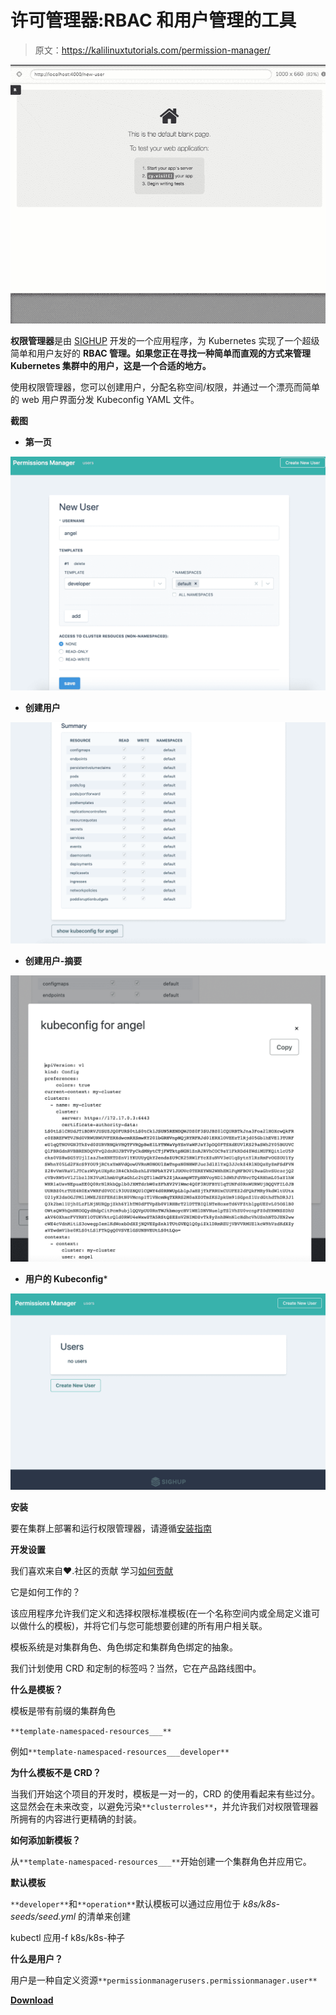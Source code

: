# 许可管理器:RBAC 和用户管理的工具

> 原文：<https://kalilinuxtutorials.com/permission-manager/>

[![Permission Manager : Tool To Kubernetes RBAC And Users Management, Web UI FTW](img//b5bfd80b19001e52c5db703c43d81bc7.png "Permission Manager : Tool To Kubernetes RBAC And Users Management, Web UI FTW")](https://1.bp.blogspot.com/-m7PqYGiXGAo/Xx3FP0lXnuI/AAAAAAAAHF4/ZSQBEO7JVaU2hMpYDCJx9lf9pHIG503LACLcBGAsYHQ/s1600/Permission%2Bmanager.gif)

**权限管理器**是由 [SIGHUP](https://sighup.io) 开发的一个应用程序，为 Kubernetes 实现了一个超级简单和用户友好的 **RBAC 管理。如果您正在寻找一种简单而直观的方式来管理 Kubernetes 集群中的用户，这是一个合适的地方。**

使用权限管理器，您可以创建用户，分配名称空间/权限，并通过一个漂亮而简单的 web 用户界面分发 Kubeconfig YAML 文件。

**截图**

*   **第一页**

![](img//91ef661edbacbd6890d826204239ca83.png)

*   **创建用户**

![](img//52da1ca206c2407c46bda12b4925e9d3.png)

*   **创建用户-摘要**

![](img//2ba9628c93dca3c2041613fb063c3905.png)

*   **用户的 Kubeconfig***

![](img//61ed462b2b48f7aeb3310063fd8af0c1.png)

**安装**

要在集群上部署和运行权限管理器，请遵循[安装指南](https://github.com/sighupio/permission-manager/blob/master/docs/installation.md)

**开发设置**

我们喜欢来自❤️.社区的贡献
学习[如何贡献](https://github.com/sighupio/permission-manager/blob/master/docs/how-to-contribute.md)

它是如何工作的？

该应用程序允许我们定义和选择权限标准模板(在一个名称空间内或全局定义谁可以做什么的模板)，并将它们与您可能想要创建的所有用户相关联。

模板系统是对集群角色、角色绑定和集群角色绑定的抽象。

我们计划使用 CRD 和定制的标签吗？当然，它在产品路线图中。

**什么是模板？**

模板是带有前缀的集群角色

`**template-namespaced-resources___**`

例如`**template-namespaced-resources___developer**`

**为什么模板不是 CRD？**

当我们开始这个项目的开发时，模板是一对一的，CRD 的使用看起来有些过分。这显然会在未来改变，以避免污染`**clusterroles**`，并允许我们对权限管理器所拥有的内容进行更精确的封装。

**如何添加新模板？**

从`**template-namespaced-resources___**`开始创建一个集群角色并应用它。

**默认模板**

`**developer**`和`**operation**`默认模板可以通过应用位于 *k8s/k8s-seeds/seed.yml* 的清单来创建

kubectl 应用-f k8s/k8s-种子

**什么是用户？**

用户是一种自定义资源`**permissionmanagerusers.permissionmanager.user**`

[**Download**](https://github.com/sighupio/permission-manager)